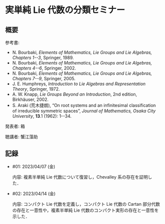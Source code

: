 # 実単純 Lie 代数の分類セミナー

## 概要

参考書:

* N. Bourbaki, *Elements of Mathematics, Lie Groups and Lie Algebras, Chapters 1--3*, Springer, 1989.
* N. Bourbaki, *Elements of Mathematics, Lie Groups and Lie Algebras, Chapters 4--6*, Springer, 2002.
* N. Bourbaki, *Elements of Mathematics, Lie Groups and Lie Algebras, Chapters 7--9*, Springer, 2005.
* J. E. Humphreys, *Introduction to Lie Algebras and Representation Theory*, Springer, 1972.
* A. W. Knapp, *Lie Groups Beyond an Introduction*, 2nd edition, Birkhäuser, 2002.
* S. Araki (荒木捷朗), “On root systems and an infinitesimal classification of irreducible symmetric spaces”, *Journal of Mathematics, Osaka City University*, **13**.1 (1962): 1--34.

発表者: 箱

聴講者: 蟹江藻助

## 記録

* \#01: 2023/04/07 (金)

  内容: 複素半単純 Lie 代数について復習し，Chevalley 系の存在を証明した．

* \#02: 2023/04/14 (金)

  内容: コンパクト Lie 代数を定義し，コンパクト Lie 代数の Cartan 部分代数の存在と一意性や，複素半単純 Lie 代数のコンパクト実形の存在と一意性を示した．
